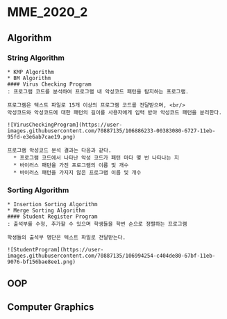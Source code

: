 # MME_2020_2
## Algorithm
  ### String Algorithm
    * KMP Algorithm
    * BM Algorithm
    #### Virus Checking Program
    : 프로그램 코드를 분석하여 프로그램 내 악성코드 패턴을 탐지하는 프로그램. 
    
    프로그램은 텍스트 파일로 15개 이상의 프로그램 코드를 전달받으며, <br/>
    악성코드와 악성코드에 대한 패턴의 길이를 사용자에게 입력 받아 악성코드 패턴을 분리한다. 
    
    ![VirusCheckingProgram](https://user-images.githubusercontent.com/70887135/106886233-00383080-6727-11eb-95fd-e3e6ab7cae19.png)

    프로그램 악성코드 분석 결과는 다음과 같다.
      * 프로그램 코드에서 나타난 악성 코드가 패턴 마다 몇 번 나타나는 지
      * 바이러스 패턴을 가진 프로그램의 이름 및 개수
      * 바이러스 패턴을 가지지 않은 프로그램 이름 및 개수


  ### Sorting Algorithm
    * Insertion Sorting Algorithm
    * Merge Sorting Algorithm
    #### Student Register Program
    : 출석부를 수정, 추가할 수 있으며 학생들을 학번 순으로 정렬하는 프로그램
    
    학생들의 출석부 명단은 텍스트 파일로 전달받는다.
    
    ![StudentProgram](https://user-images.githubusercontent.com/70887135/106994254-c404de80-67bf-11eb-9076-bf156bae8ee1.png)
    
## OOP

## Computer Graphics

